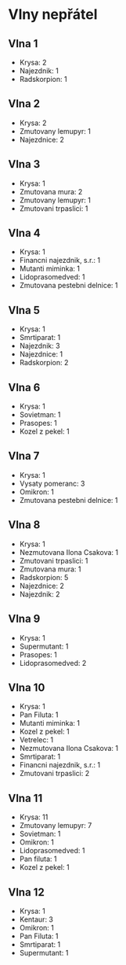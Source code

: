 # Vlny nepřátel

## Vlna 1

* Krysa: 2
* Najezdnik: 1
* Radskorpion: 1

## Vlna 2

* Krysa: 2
* Zmutovany lemupyr: 1
* Najezdnice: 2

## Vlna 3

* Krysa: 1
* Zmutovana mura: 2
* Zmutovany lemupyr: 1
* Zmutovani trpaslici: 1

## Vlna 4

* Krysa: 1
* Financni najezdnik, s.r.: 1
* Mutanti miminka: 1
* Lidoprasomedved: 1
* Zmutovana pestebni delnice: 1

## Vlna 5

* Krysa: 1
* Smrtiparat: 1
* Najezdnik: 3
* Najezdnice: 1
* Radskorpion: 2

## Vlna 6

* Krysa: 1
* Sovietman: 1
* Prasopes: 1
* Kozel z pekel: 1

## Vlna 7

* Krysa: 1
* Vysaty pomeranc: 3
* Omikron: 1
* Zmutovana pestebni delnice: 1

## Vlna 8

* Krysa: 1
* Nezmutovana Ilona Csakova: 1
* Zmutovani trpaslici: 1
* Zmutovana mura: 1
* Radskorpion: 5
* Najezdnice: 2
* Najezdnik: 2

## Vlna 9

* Krysa: 1
* Supermutant: 1
* Prasopes: 1
* Lidoprasomedved: 2

## Vlna 10

* Krysa: 1
* Pan Filuta: 1
* Mutanti miminka: 1
* Kozel z pekel: 1
* Vetrelec: 1
* Nezmutovana Ilona Csakova: 1
* Smrtiparat: 1
* Financni najezdnik, s.r.: 1
* Zmutovani trpaslici: 2

## Vlna 11

* Krysa: 11
* Zmutovany lemupyr: 7
* Sovietman: 1
* Omikron: 1
* Lidoprasomedved: 1
* Pan filuta: 1
* Kozel z pekel: 1

## Vlna 12

* Krysa: 1
* Kentaur: 3
* Omikron: 1
* Pan Filuta: 1
* Smrtiparat: 1
* Supermutant: 1
